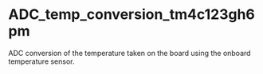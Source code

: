 # ADC_temp_conversion_tm4c123gh6pm
ADC conversion of the temperature  taken on  the board  using the onboard temperature sensor.
